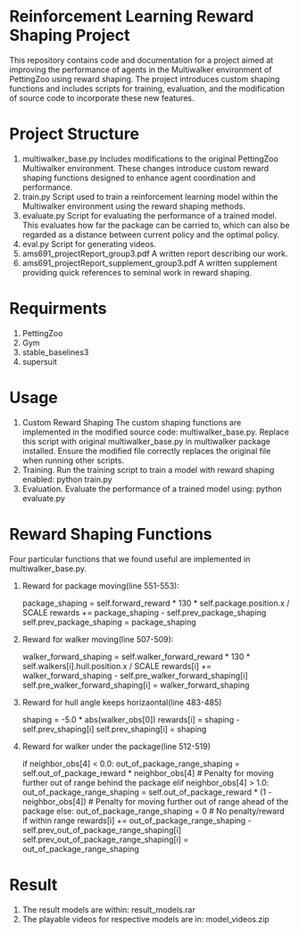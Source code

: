 # Reinforcement Learning Reward Shaping Project
This repository contains code and documentation for a project aimed at improving the performance of agents in the Multiwalker environment of PettingZoo using reward shaping. The project introduces custom shaping functions and includes scripts for training, evaluation, and the modification of source code to incorporate these new features.



# Project Structure
1. multiwalker_base.py
    Includes modifications to the original PettingZoo Multiwalker environment. These changes introduce custom reward shaping functions designed to enhance agent coordination and performance.
2. train.py
    Script used to train a reinforcement learning model within the Multiwalker environment using the reward shaping methods.
3. evaluate.py
    Script for evaluating the performance of a trained model. This evaluates how far the package can be carried to, which can also be regarded as a distance between current policy and the optimal policy.
4. eval.py
    Script for generating videos.
5. ams691_projectReport_group3.pdf
    A written report describing our work.
6. ams691_projectReport_supplement_group3.pdf
    A written supplement providing quick references to seminal work in reward shaping.


# Requirments
1. PettingZoo
2. Gym
3. stable_baselines3
4. supersuit



# Usage
1. Custom Reward Shaping
    The custom shaping functions are implemented in the modified source code: multiwalker_base.py. Replace this script with original multiwalker_base.py in multiwalker package installed. Ensure the modified file correctly replaces the original file when running other scripts.
2. Training.
    Run the training script to train a model with reward shaping enabled:
    python train.py
3. Evaluation.
    Evaluate the performance of a trained model using:
    python evaluate.py



# Reward Shaping Functions
Four particular functions that we found useful are implemented in multiwalker_base.py. 

1. Reward for package moving(line 551-553):

    package_shaping = self.forward_reward * 130 * self.package.position.x / SCALE
    rewards += package_shaping - self.prev_package_shaping
    self.prev_package_shaping = package_shaping

2. Reward for walker moving(line 507-509):

    walker_forward_shaping = self.walker_forward_reward * 130 * self.walkers[i].hull.position.x / SCALE
    rewards[i] += walker_forward_shaping - self.pre_walker_forward_shaping[i]
    self.pre_walker_forward_shaping[i] = walker_forward_shaping

3. Reward for hull angle keeps horizaontal(line 483-485)

    shaping = -5.0 * abs(walker_obs[0])
    rewards[i] = shaping - self.prev_shaping[i]
    self.prev_shaping[i] = shaping

4. Reward for walker under the package(line 512-519)

    if neighbor_obs[4] < 0.0:
        out_of_package_range_shaping = self.out_of_package_reward * neighbor_obs[4]  # Penalty for moving further out of range behind the package
    elif neighbor_obs[4] > 1.0:
        out_of_package_range_shaping = self.out_of_package_reward * (1 - neighbor_obs[4])  # Penalty for moving further out of range ahead of the package
    else:
        out_of_package_range_shaping = 0  # No penalty/reward if within range
    rewards[i] += out_of_package_range_shaping - self.prev_out_of_package_range_shaping[i]
    self.prev_out_of_package_range_shaping[i] = out_of_package_range_shaping


# Result
1. The result models are within:
    result_models.rar
2. The playable videos for respective models are in:
    model_videos.zip


